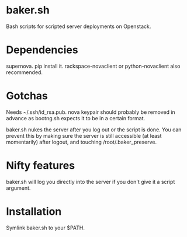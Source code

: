 baker.sh
========

Bash scripts for scripted server deployments on Openstack.

Dependencies
============

supernova. pip install it. rackspace-novaclient or python-novaclient also recommended.

Gotchas
=======

Needs ~/.ssh/id_rsa.pub. nova keypair should probably be removed in advance
as bootng.sh expects it to be in a certain format.

baker.sh nukes the server after you log out or the script is done. You can
prevent this by making sure the server is still accessible (at least momentarily)
after logout, and touching /root/.baker_preserve.

Nifty features
==============

baker.sh will log you directly into the server if you don't give it a script
argument.

Installation
============

Symlink baker.sh to your $PATH.
